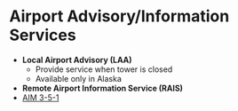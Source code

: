 # Airport Advisory/Information Services

* **Local Airport Advisory (LAA)**
  * Provide service when tower is closed
  * Available only in Alaska
* **Remote Airport Information Service (RAIS)**
* [AIM 3-5-1](https://www.faa.gov/air_traffic/publications/atpubs/aim_html/chap3_section_5.html#$paragraph3-5-1)
